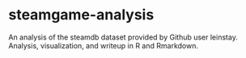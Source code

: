 # steamgame-analysis
An analysis of the steamdb dataset provided by Github user leinstay. Analysis, visualization, and writeup in R and Rmarkdown.
